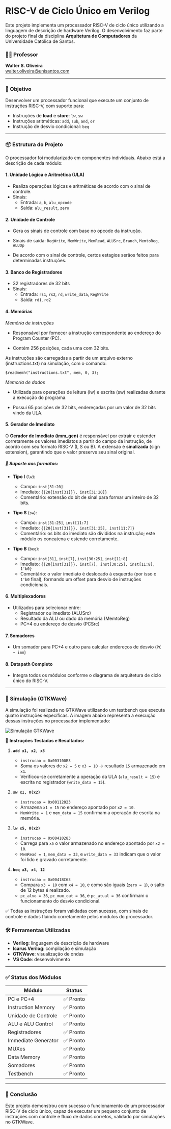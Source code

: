 
# RISC-V de Ciclo Único em Verilog

Este projeto implementa um processador RISC-V de ciclo único utilizando a linguagem de descrição de hardware Verilog. O desenvolvimento faz parte do projeto final da disciplina **Arquitetura de Computadores** da Universidade Católica de Santos.

### 👨‍🏫 Professor
**Walter S. Oliveira**  
[walter.oliveira@unisantos.com](mailto:walter.oliveira@unisantos.com)

---

### 🧠 Objetivo

Desenvolver um processador funcional que execute um conjunto de instruções RISC-V, com suporte para:

- Instruções de **load** e **store**: `lw`, `sw`
- Instruções aritméticas: `add`, `sub`, `and`, `or`
- Instrução de desvio condicional: `beq`

---

### 📦 Estrutura do Projeto

O processador foi modularizado em componentes individuais. Abaixo está a descrição de cada módulo:

#### 1. **Unidade Lógica e Aritmética (ULA)**
- Realiza operações lógicas e aritméticas de acordo com o sinal de controle.
- Sinais:
  - Entrada: `a`, `b`, `alu_opcode`
  - Saída: `alu_result`, `zero`

#### 2. **Unidade de Controle**
- Gera os sinais de controle com base no opcode da instrução.
- Sinais de saída: `RegWrite`, `MemWrite`, `MemRead`, `ALUSrc`, `Branch`, `MemtoReg`, `ALUOp`

- De acordo com o sinal de controle, certos estagios serãos feitos para determinadas instruções.

#### 3. **Banco de Registradores**
- 32 registradores de 32 bits
- Sinais:
  - Entrada: `rs1`, `rs2`, `rd`, `write_data`, `RegWrite`
  - Saída: `rd1`, `rd2`

#### 4. **Memórias**

*Memória de instruções*

- Responsável por fornecer a instrução correspondente ao endereço do Program Counter (PC).

- Contém 256 posições, cada uma com 32 bits.

As instruções são carregadas a partir de um arquivo externo (instructions.txt) na simulação, com o comando:

`$readmemh("instructions.txt", mem, 0, 3);`

*Memoria de dados*

- Utilizada para operações de leitura (lw) e escrita (sw) realizadas durante a execução do programa.

- Possui 65 posições de 32 bits, endereçadas por um valor de 32 bits vindo da ULA.

#### 5. **Gerador de Imediato**
O **Gerador de Imediato (imm_gen)** é responsável por extrair e estender corretamente os valores imediatos a partir do campo da instrução, de acordo com seu formato RISC-V (I, S ou B). A extensão é **sinalizada** (sign extension), garantindo que o valor preserve seu sinal original.

##### 🧩 Suporte aos formatos:

- **Tipo I** (`lw`):
  - Campo: `inst[31:20]`
  - Imediato: `{{20{inst[31]}}, inst[31:20]}`  
  - Comentário: extensão do bit de sinal para formar um inteiro de 32 bits.

- **Tipo S** (`sw`):
  - Campo: `inst[31:25]`, `inst[11:7]`
  - Imediato: `{{20{inst[31]}}, inst[31:25], inst[11:7]}`
  - Comentário: os bits do imediato são divididos na instrução; este módulo os concatena e estende corretamente.

- **Tipo B** (`beq`):
  - Campo: `inst[31]`, `inst[7]`, `inst[30:25]`, `inst[11:8]`
  - Imediato: `{{20{inst[31]}}, inst[7], inst[30:25], inst[11:8], 1'b0}`
  - Comentário: o valor imediato é deslocado à esquerda (por isso o `1'b0` final), formando um offset para desvio de instruções condicionais.

#### 6. **Multiplexadores**
- Utilizados para selecionar entre:
  - Registrador ou imediato (ALUSrc)
  - Resultado da ALU ou dado da memória (MemtoReg)
  - PC+4 ou endereço de desvio (PCSrc)

#### 7. **Somadores**
- Um somador para PC+4 e outro para calcular endereços de desvio (`PC + imm`)

#### 8. **Datapath Completo**
- Integra todos os módulos conforme o diagrama de arquitetura de ciclo único do RISC-V.

---

### 🧪 Simulação (GTKWave)

A simulação foi realizada no GTKWave utilizando um testbench que executa quatro instruções específicas. A imagem abaixo representa a execução dessas instruções no processador implementado:

![Simulação GTKWave](RISCV_VINI/Verilog/simulacao.png)

📌 **Instruções Testadas e Resultados:**

1. **`add x1, x2, x3`**  
   - `instrucao = 0x003100B3`  
   - Soma os valores de `x2 = 5` e `x3 = 10` → resultado `15` armazenado em `x1`.  
   - Verificou-se corretamente a operação da ULA (`alu_result = 15`) e escrita no registrador (`write_data = 15`).

2. **`sw x1, 0(x2)`**  
   - `instrucao = 0x00112023`  
   - Armazena `x1 = 15` no endereço apontado por `x2 = 10`.  
   - `MemWrite = 1` e `mem_data = 15` confirmam a operação de escrita na memória.

3. **`lw x5, 0(x2)`**  
   - `instrucao = 0x00410283`  
   - Carrega para `x5` o valor armazenado no endereço apontado por `x2 = 10`.  
   - `MemRead = 1`, `mem_data = 33`, e `write_data = 33` indicam que o valor foi lido e gravado corretamente.

4. **`beq x3, x4, 12`**  
   - `instrucao = 0x00418C63`  
   - Compara `x3 = 10` com `x4 = 10`, e como são iguais (`zero = 1`), o salto de 12 bytes é realizado.  
   - `pc_alvo = 36`, `pc_mux_out = 36`, e `pc_atual = 36` confirmam o funcionamento do desvio condicional.

✅ Todas as instruções foram validadas com sucesso, com sinais de controle e dados fluindo corretamente pelos módulos do processador.

### 🛠️ Ferramentas Utilizadas

- **Verilog**: linguagem de descrição de hardware
- **Icarus Verilog**: compilação e simulação
- **GTKWave**: visualização de ondas
- **VS Code**: desenvolvimento

---

### ✅ Status dos Módulos

| Módulo               | Status      
|----------------------|-------------
| PC e PC+4            | ✅ Pronto   
| Instruction Memory   | ✅ Pronto 
| Unidade de Controle  | ✅ Pronto 
| ALU e ALU Control    | ✅ Pronto 
| Registradores        | ✅ Pronto 
| Immediate Generator  | ✅ Pronto 
| MUXes                | ✅ Pronto 
| Data Memory          | ✅ Pronto 
| Somadores            | ✅ Pronto 
| Testbench            | ✅ Pronto 

---

### 📌 Conclusão

Este projeto demonstrou com sucesso o funcionamento de um processador RISC-V de ciclo único, capaz de executar um pequeno conjunto de instruções com controle e fluxo de dados corretos, validado por simulações no GTKWave.
